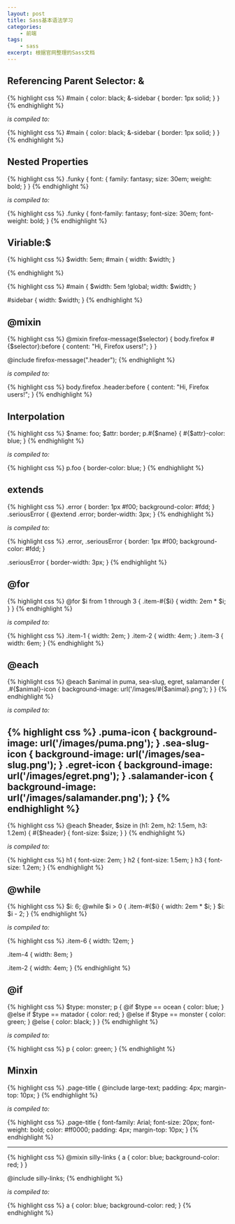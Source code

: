 ```yaml
---
layout: post
title: Sass基本语法学习
categories:
    - 前端
tags:
    - sass
excerpt: 根据官网整理的Sass文档    
---
```


## Referencing Parent Selector: &
{% highlight css %}
#main {
  color: black;
  &-sidebar { border: 1px solid; }
}
{% endhighlight %}

*is compiled to:*

{% highlight css %}
#main {
  color: black;
  &-sidebar { border: 1px solid; }
}
{% endhighlight %}

## Nested Properties
{% highlight css %}
.funky {
  font: {
    family: fantasy;
    size: 30em;
    weight: bold;
  }
}
{% endhighlight %}

*is compiled to:*

{% highlight css %}
.funky {
  font-family: fantasy;
  font-size: 30em;
  font-weight: bold; }
{% endhighlight %}

## Viriable:$

{% highlight css %}
$width: 5em;
#main {
  width: $width;
}

{% endhighlight %}

{% highlight css %}
#main {
  $width: 5em !global;
  width: $width;
}

#sidebar {
  width: $width;
}
{% endhighlight %}

## @mixin

{% highlight css %}
@mixin firefox-message($selector) {
  body.firefox #{$selector}:before {
    content: "Hi, Firefox users!";
  }
}

@include firefox-message(".header");
{% endhighlight %}

*is compiled to:*

{% highlight css %}
body.firefox .header:before {
  content: "Hi, Firefox users!"; }
{% endhighlight %}

## Interpolation

{% highlight css %}
$name: foo;
$attr: border;
p.#{$name} {
  #{$attr}-color: blue;
}
{% endhighlight %}

*is compiled to:*

{% highlight css %}
p.foo {
  border-color: blue; }
{% endhighlight %}

## extends

{% highlight css %}
.error {
  border: 1px #f00;
  background-color: #fdd;
}
.seriousError {
  @extend .error;
  border-width: 3px;
}
{% endhighlight %}

*is compiled to:*

{% highlight css %}
.error, .seriousError {
  border: 1px #f00;
  background-color: #fdd;
}

.seriousError {
  border-width: 3px;
}
{% endhighlight %}

## @for

{% highlight css %}
@for $i from 1 through 3 {
  .item-#{$i} { width: 2em * $i; }
}
{% endhighlight %}

*is compiled to:*

{% highlight css %}
.item-1 {
  width: 2em; }
.item-2 {
  width: 4em; }
.item-3 {
  width: 6em; }
{% endhighlight %}

## @each

{% highlight css %}
@each $animal in puma, sea-slug, egret, salamander {
  .#{$animal}-icon {
    background-image: url('/images/#{$animal}.png');
  }
}
{% endhighlight %}

*is compiled to:*

{% highlight css %}
.puma-icon {
  background-image: url('/images/puma.png'); }
.sea-slug-icon {
  background-image: url('/images/sea-slug.png'); }
.egret-icon {
  background-image: url('/images/egret.png'); }
.salamander-icon {
  background-image: url('/images/salamander.png'); }
{% endhighlight %}
-----------------------------------------------------------
{% highlight css %}
@each $header, $size in (h1: 2em, h2: 1.5em, h3: 1.2em) {
  #{$header} {
    font-size: $size;
  }
}
{% endhighlight %}

*is compiled to:*

{% highlight css %}
h1 {
  font-size: 2em; }
h2 {
  font-size: 1.5em; }
h3 {
  font-size: 1.2em; }
{% endhighlight %}

## @while

{% highlight css %}
$i: 6;
@while $i > 0 {
  .item-#{$i} { width: 2em * $i; }
  $i: $i - 2;
}
{% endhighlight %}

*is compiled to:*

{% highlight css %}
.item-6 {
  width: 12em; }

.item-4 {
  width: 8em; }

.item-2 {
  width: 4em; }
{% endhighlight %}

## @if

{% highlight css %}
$type: monster;
p {
  @if $type == ocean {
    color: blue;
  } @else if $type == matador {
    color: red;
  } @else if $type == monster {
    color: green;
  } @else {
    color: black;
  }
}
{% endhighlight %}

*is compiled to:*

{% highlight css %}
p {
  color: green; }
{% endhighlight %}

## Minxin

{% highlight css %}
.page-title {
  @include large-text;
  padding: 4px;
  margin-top: 10px;
}
{% endhighlight %}

*is compiled to:*

{% highlight css %}
.page-title {
  font-family: Arial;
  font-size: 20px;
  font-weight: bold;
  color: #ff0000;
  padding: 4px;
  margin-top: 10px; }
{% endhighlight %}

-----------------------------------
{% highlight css %}
@mixin silly-links {
  a {
    color: blue;
    background-color: red;
  }
}

@include silly-links;
{% endhighlight %}

*is compiled to:*

{% highlight css %}
a {
  color: blue;
  background-color: red; }
{% endhighlight %}































































